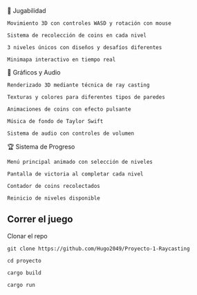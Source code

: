 🎯 Jugabilidad

    Movimiento 3D con controles WASD y rotación con mouse

    Sistema de recolección de coins en cada nivel

    3 niveles únicos con diseños y desafíos diferentes

    Minimapa interactivo en tiempo real

🎨 Gráficos y Audio

    Renderizado 3D mediante técnica de ray casting

    Texturas y colores para diferentes tipos de paredes

    Animaciones de coins con efecto pulsante

    Música de fondo de Taylor Swift

    Sistema de audio con controles de volumen

🏆 Sistema de Progreso

    Menú principal animado con selección de niveles

    Pantalla de victoria al completar cada nivel

    Contador de coins recolectados

    Reinicio de niveles disponible

## Correr el juego

Clonar el repo
```
git clone https://github.com/Hugo2049/Proyecto-1-Raycasting

cd proyecto

cargo build

cargo run


```
